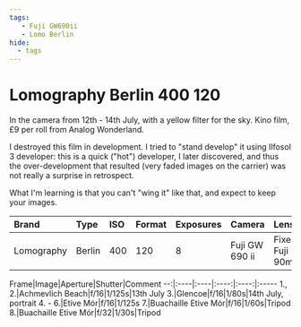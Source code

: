 ```yaml
---
tags:
   - Fuji GW690ii
   - Lomo Berlin
hide:
  - tags
---
```

# Lomography Berlin 400 120

In the camera from 12th - 14th July, with a yellow filter for the sky. Kino film, £9 per roll from Analog Wonderland.

I destroyed this film in development. I tried to "stand develop" it using Ilfosol 3 developer: this is a quick ("hot") developer, I later discovered, and thus the over-development that resulted (very faded images on the carrier) was not really a surprise in retrospect.

What I'm learning is that you can't "wing it" like that, and expect to keep your images.

Brand|Type|ISO|Format|Exposures|Camera|Lens
:----|:---|:--|:-----|:--------|:-----|:----
Lomography|Berlin|400|120|8|Fuji GW 690 ii|Fixed Fuji 90mm

Frame|Image|Aperture|Shutter|Comment
--:|:----|:----|:----:|:----:|:-----
1., 2.|Achmevlich Beach|f/16|1/125s|13th July
3.|Glencoe|f/16|1/80s|14th July, portrait 
4. - 6.|Etive Mór|f/16|1/125s
7.|Buachaille Etive Mór|f/16|1/60s|Tripod
8.|Buachaille Etive Mór|f/32|1/30s|Tripod
